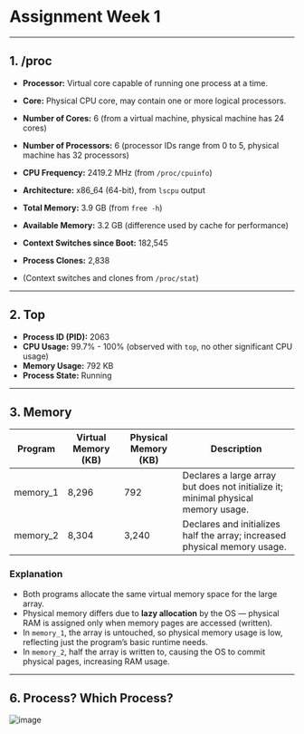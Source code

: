# Assignment Week 1 


---

## 1. /proc

- **Processor:** Virtual core capable of running one process at a time.  
- **Core:** Physical CPU core, may contain one or more logical processors.

- **Number of Cores:** 6 (from a virtual machine, physical machine has 24 cores)  
- **Number of Processors:** 6 (processor IDs range from 0 to 5, physical machine has 32 processors)  
- **CPU Frequency:** 2419.2 MHz (from `/proc/cpuinfo`)  
- **Architecture:** x86_64 (64-bit), from `lscpu` output  
- **Total Memory:** 3.9 GB (from `free -h`)  
- **Available Memory:** 3.2 GB (difference used by cache for performance)  
- **Context Switches since Boot:** 182,545  
- **Process Clones:** 2,838  
- (Context switches and clones from `/proc/stat`)

---

## 2. Top

- **Process ID (PID):** 2063  
- **CPU Usage:** 99.7% - 100% (observed with `top`, no other significant CPU usage)  
- **Memory Usage:** 792 KB  
- **Process State:** Running

---

## 3. Memory

| Program  | Virtual Memory (KB) | Physical Memory (KB) | Description                                   |
|----------|--------------------|---------------------|-----------------------------------------------|
| memory_1 | 8,296              | 792                 | Declares a large array but does not initialize it; minimal physical memory usage. |
| memory_2 | 8,304              | 3,240               | Declares and initializes half the array; increased physical memory usage. |

### Explanation

- Both programs allocate the same virtual memory space for the large array.  
- Physical memory differs due to **lazy allocation** by the OS — physical RAM is assigned only when memory pages are accessed (written).  
- In `memory_1`, the array is untouched, so physical memory usage is low, reflecting just the program’s basic runtime needs.  
- In `memory_2`, half the array is written to, causing the OS to commit physical pages, increasing RAM usage.

---

## 6. Process? Which Process?
![image](https://github.com/user-attachments/assets/8d9f9783-4b1a-44a5-8d80-2023ff079a6b)

